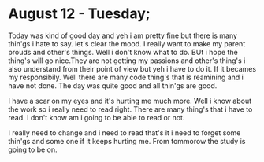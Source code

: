 # August 12 - Tuesday; 
Today was kind of good day and yeh i am pretty fine but there is many thin'gs i hate to say. 
let's clear the mood.
I really want to make my parent prouds and other's things. Well i don't know what to do. BUt i hope
the thing's will go nice.They are not getting my passions and other's thing's i also understand from their point of view
but yeh i have to do it. If it becames my responsibily. Well there are many code thing's that is reamining and i have not done.
The day was quite good and all thin'gs are good.

I have a scar on my eyes and it's hurting me much more. Well i know about the work so i really need to read right. There are many thing's that i have to read. I don't know am i going to be able to read or not. 

I really need to change and i need to read that's it i need to forget some thin'gs and some one if it keeps hurting me. 
From tommorow the study is going to be on. 
